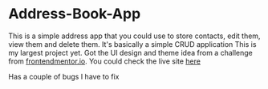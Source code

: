 # Address-Book-App
This is a simple address app that you could use to store contacts, edit them, view them and delete them. It's basically a simple CRUD application
This is my largest project yet. Got the UI design and theme idea from a challenge from [frontendmentor.io](https://www.frontendmentor.io/challenges/invoice-app-i7KaLTQjl).
You could check the live site [here](https://mecontactapp.netlify.app/)

Has a couple of bugs I have to fix
